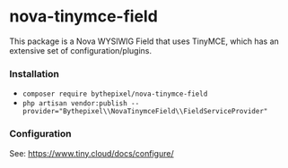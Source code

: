 # nova-tinymce-field
This package is a Nova WYSIWIG Field that uses TinyMCE, which has an extensive set of configuration/plugins.

### Installation
- `composer require bythepixel/nova-tinymce-field`
- `php artisan vendor:publish --provider="Bythepixel\\NovaTinymceField\\FieldServiceProvider"`

### Configuration
See: https://www.tiny.cloud/docs/configure/
